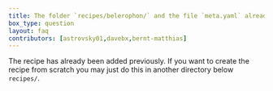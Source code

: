 ```yaml
---
title: The folder `recipes/belerophon/` and the file `meta.yaml` already exist in bioconda?
box_type: question
layout: faq
contributors: [astrovsky01,davebx,bernt-matthias]
---
```


The recipe has already been added previously. If you want to create the recipe from scratch you may just do this in another directory below `recipes/`.



